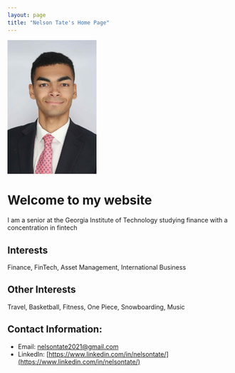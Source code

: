 ```yaml
---
layout: page
title: "Nelson Tate's Home Page"
---
```

<img src="Nelson_Tate_Pic" atl="Nelson Tate" width="200">

# Welcome to my website
I am a senior at the Georgia Institute of Technology studying finance with a concentration in fintech

## Interests
Finance, FinTech, Asset Management, International Business

## Other Interests
Travel, Basketball, Fitness, One Piece, Snowboarding, Music

## Contact Information:
* Email: [nelsontate2021@gmail.com](nelsontate2021@gmail.com)
* LinkedIn: [https://www.linkedin.com/in/nelsontate/](https://www.linkedin.com/in/nelsontate/)
